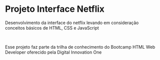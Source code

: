 # Projeto Interface Netflix
<p>Desenvolvimento da interface do netflix levando em consideração conceitos básicos de HTML, CSS e JavaScript</p><br>
<p>Esse projeto faz parte da trilha de conhecimento do Bootcamp HTML Web Developer oferecido pela Digital Innovation One</p>
